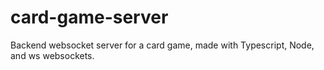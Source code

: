 # card-game-server
Backend websocket server for a card game, made with Typescript, Node, and ws websockets.
